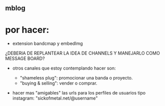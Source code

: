 ## mblog

# por hacer:

- extension bandcmap y embedImg

¿DEBERIA DE REPLANTEAR LA IDEA DE CHANNELS Y MANEJARLO COMO MESSAGE BOARD?

- otros canales que estoy contemplando hacer son:
    - "shameless plug": promocionar una banda o proyecto.
    - "buying & selling": vender o comprar. 

- hacer mas "amigables" las urls para los perfiles de usuarios tipo instagram: "sickofmetal.net/@username"